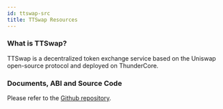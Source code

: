 ```yaml
---
id: ttswap-src
title: TTSwap Resources
---
```


### What is TTSwap? 
TTSwap is a decentralized token exchange service based on the Uniswap open-source protocol and deployed on ThunderCore.


### Documents, ABI and Source Code
Please refer to the [Github repository](https://github.com/thundercore/ttswap-contracts).